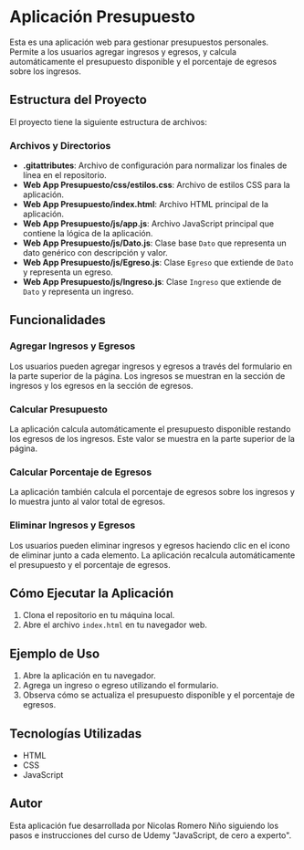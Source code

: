 # Aplicación Presupuesto

Esta es una aplicación web para gestionar presupuestos personales. Permite a los usuarios agregar ingresos y egresos, y calcula automáticamente el presupuesto disponible y el porcentaje de egresos sobre los ingresos.

## Estructura del Proyecto

El proyecto tiene la siguiente estructura de archivos:

### Archivos y Directorios

- **.gitattributes**: Archivo de configuración para normalizar los finales de línea en el repositorio.
- **Web App Presupuesto/css/estilos.css**: Archivo de estilos CSS para la aplicación.
- **Web App Presupuesto/index.html**: Archivo HTML principal de la aplicación.
- **Web App Presupuesto/js/app.js**: Archivo JavaScript principal que contiene la lógica de la aplicación.
- **Web App Presupuesto/js/Dato.js**: Clase base `Dato` que representa un dato genérico con descripción y valor.
- **Web App Presupuesto/js/Egreso.js**: Clase `Egreso` que extiende de `Dato` y representa un egreso.
- **Web App Presupuesto/js/Ingreso.js**: Clase `Ingreso` que extiende de `Dato` y representa un ingreso.

## Funcionalidades

### Agregar Ingresos y Egresos

Los usuarios pueden agregar ingresos y egresos a través del formulario en la parte superior de la página. Los ingresos se muestran en la sección de ingresos y los egresos en la sección de egresos.

### Calcular Presupuesto

La aplicación calcula automáticamente el presupuesto disponible restando los egresos de los ingresos. Este valor se muestra en la parte superior de la página.

### Calcular Porcentaje de Egresos

La aplicación también calcula el porcentaje de egresos sobre los ingresos y lo muestra junto al valor total de egresos.

### Eliminar Ingresos y Egresos

Los usuarios pueden eliminar ingresos y egresos haciendo clic en el icono de eliminar junto a cada elemento. La aplicación recalcula automáticamente el presupuesto y el porcentaje de egresos.

## Cómo Ejecutar la Aplicación

1. Clona el repositorio en tu máquina local.
2. Abre el archivo `index.html` en tu navegador web.

## Ejemplo de Uso

1. Abre la aplicación en tu navegador.
2. Agrega un ingreso o egreso utilizando el formulario.
3. Observa cómo se actualiza el presupuesto disponible y el porcentaje de egresos.

## Tecnologías Utilizadas

- HTML
- CSS
- JavaScript

## Autor

Esta aplicación fue desarrollada por Nicolas Romero Niño siguiendo los pasos e instrucciones del curso de Udemy "JavaScript, de cero a experto".